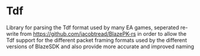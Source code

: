 # Tdf

Library for parsing the Tdf format used by many EA games, seperated re-write from https://github.com/jacobtread/BlazePK-rs in order
to allow the Tdf support for the different packet framing formats used by the different versions of BlazeSDK and also provide more accurate
and improved naming